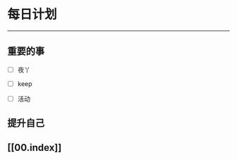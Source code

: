 
# 每日计划
---
## 重要的事

- [ ]    夜丫
- [ ]   keep
- [ ]  活动



## 提升自己

  



## [[00.index]]










